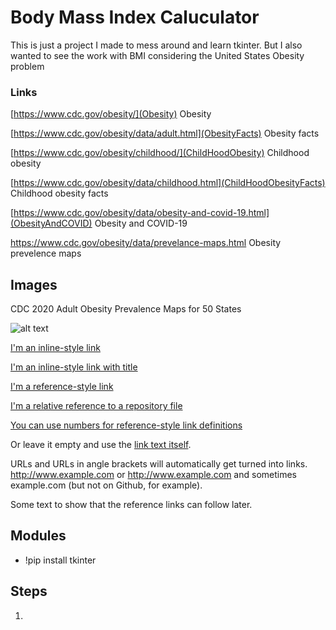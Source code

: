 # Body Mass Index Caluculator

This is just a project I made to mess around and learn tkinter.
But I also wanted to see the work with BMI considering the United States Obesity problem

### Links
[https://www.cdc.gov/obesity/](Obesity) Obesity 

[https://www.cdc.gov/obesity/data/adult.html](ObesityFacts) Obesity facts

[https://www.cdc.gov/obesity/childhood/](ChildHoodObesity) Childhood obesity

[https://www.cdc.gov/obesity/data/childhood.html](ChildHoodObesityFacts) Childhood obesity facts

[https://www.cdc.gov/obesity/data/obesity-and-covid-19.html](ObesityAndCOVID) Obesity and COVID-19

https://www.cdc.gov/obesity/data/prevelance-maps.html Obesity prevelence maps



## Images
CDC 2020 Adult Obesity Prevalence Maps for 50 States

![alt text](https://www.cdc.gov/obesity/data/images/obesity-map-731x365-1.jpg?_=01041https://github.com/adam-p/markdown-here/raw/master/src/common/images/icon48.png "Logo Title Text 1")








[I'm an inline-style link](https://www.google.com)

[I'm an inline-style link with title](https://www.google.com "Google's Homepage")

[I'm a reference-style link][Arbitrary case-insensitive reference text]

[I'm a relative reference to a repository file](../blob/master/LICENSE)

[You can use numbers for reference-style link definitions][1]

Or leave it empty and use the [link text itself].

URLs and URLs in angle brackets will automatically get turned into links. 
http://www.example.com or <http://www.example.com> and sometimes 
example.com (but not on Github, for example).

Some text to show that the reference links can follow later.

[arbitrary case-insensitive reference text]: https://www.mozilla.org
[1]: http://slashdot.org
[link text itself]: http://www.reddit.com

## Modules
* !pip install tkinter



## Steps
1. 
